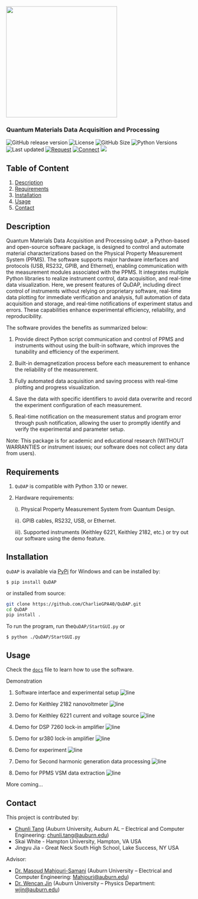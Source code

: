 # <img src="https://github.com/CharlieGPA40/QuDAP/blob/main/QuDAP/GUI/Icon/logo.svg" width="300"/>
<h3 align="left">Quantum Materials Data Acquisition and Processing</h3>

![GitHub release version](https://img.shields.io/github/v/release/CharlieGPA40/QuDAP?color=%2350C878&include_prereleases)
![License](https://img.shields.io/github/license/CharlieGPA40/QuDAP)
![GitHub Size](https://img.shields.io/github/repo-size/CharlieGPA40/QuDAP)
![Python Versions](https://img.shields.io/badge/python-3.10%20|%203.11%20|%203.12-blue)
![Last updated](https://img.shields.io/github/last-commit/CharlieGPA40/QuDAP/main?label=Last%20updated&style=flat)
[![Request](https://img.shields.io/badge/request-features-orange)](mailto:chunli.tang@auburn.edu)
[![Connect](https://img.shields.io/badge/Connect_me-navy)](http://www.linkedin.com/in/chunlitang)
<a href="https://joss.theoj.org/papers/69d38a267017a55683b6bdb958846c54"><img src="https://joss.theoj.org/papers/69d38a267017a55683b6bdb958846c54/status.svg"></a>


## Table of Content
1. [Description](README.md#Description)
2. [Requirements](README.md#Requirements)
3. [Installation](README.md#Installation)
4. [Usage](README.md#Usage)
5. [Contact](README.md#Contact)

## Description
Quantum Materials Data Acquisition and Processing `QuDAP`, a Python-based and open-source software package, is designed to control and automate material characterizations based on the Physical Property Measurement System (PPMS). The software supports major hardware interfaces and protocols (USB, RS232, GPIB, and Ethernet), enabling communication with the measurement modules associated with the PPMS. It integrates multiple Python libraries to realize instrument control, data acquisition, and real-time data visualization. Here, we present features of QuDAP, including direct control of instruments without relying on proprietary software, real-time data plotting for immediate verification and analysis, full automation of data acquisition and storage, and real-time notifications of experiment status and errors. These capabilities enhance experimental efficiency, reliability, and reproducibility.

The software provides the benefits as summarized below:

1. Provide direct Python script communication and control of PPMS and instruments without using the built-in software, which improves the tunability and efficiency of the experiment.
    
2. Built-in demagnetization process before each measurement to enhance the reliability of the measurement.
    
3. Fully automated data acquisition and saving process with real-time plotting and progress visualization.
    
4. Save the data with specific identifiers to avoid data overwrite and record the experiment configuration of each measurement.
    
5. Real-time notification on the measurement status and program error through push notification, allowing the user to promptly identify and verify the experimental and parameter setup.

Note: This package is for academic and educational research (WITHOUT WARRANTIES or instrument issues; our software does not collect any data from users).

## Requirements
1. `QuDAP` is compatible with Python 3.10 or newer.
2. Hardware requirements:
   
   i). Physical Property Measurement System from Quantum Design.
   
   ii). GPIB cables, RS232, USB, or Ethernet.
   
   iii). Supported instruments (Keithley 6221, Keithley 2182, etc.) or try out our software using the demo feature.
   

## Installation
`QuDAP` is available via [PyPi](https://pypi.org/project/QuDAP/) for Windows and can be installed by:

```console
$ pip install QuDAP
```

or installed from source:
```bash
git clone https://github.com/CharlieGPA40/QuDAP.git
cd QuDAP
pip install .
```

To run the program, run the`QuDAP/StartGUI.py` or 
```console
$ python ./QuDAP/StartGUI.py
```

## Usage
Check the [`docs`](https://github.com/CharlieGPA40/QuDAP/tree/main/doc/)  file to learn how to use the software.

Demonstration
1. Software interface and experimental setup
![line](https://github.com/CharlieGPA40/QuDAP/blob/main/doc/demo/Experiment%20Demo.gif)

2. Demo for Keithley 2182 nanovoltmeter
![line](https://github.com/CharlieGPA40/QuDAP/blob/main/doc/demo/Emulation/Keithley%202182%20demo.gif)

3. Demo for Keithley 6221 current and voltage source
![line](https://github.com/CharlieGPA40/QuDAP/blob/main/doc/demo/Emulation/Keithley%206221%20demo.gif)

4. Demo for DSP 7260 lock-in amplifier
![line](https://github.com/CharlieGPA40/QuDAP/blob/main/doc/demo/Emulation/DSP%207265%20Demo.gif)

5. Demo for sr380 lock-in amplifier
![line](https://github.com/CharlieGPA40/QuDAP/blob/main/doc/demo/Emulation/SR830%20Demo.gif)

6. Demo for experiment
![line](https://github.com/CharlieGPA40/QuDAP/blob/main/doc/demo/Emulation/Measurement%20Demo.gif)

7. Demo for Second harmonic generation data processing
![line](https://github.com/CharlieGPA40/QuDAP/blob/main/doc/demo/Emulation/SHG%20Data%20Processing%20Demo.gif)

8. Demo for PPMS VSM data extraction
![line](https://github.com/CharlieGPA40/QuDAP/blob/main/doc/demo/Emulation/VSM%20Data%20Processing%20Demo.gif)

More coming...


## Contact
This project is contributed by:
* [Chunli Tang](http://www.linkedin.com/in/chunlitang) (Auburn University, Auburn AL – Electrical and Computer Engineering: chunli.tang@auburn.edu)
* Skai White - Hampton University, Hampton, VA USA
* Jingyu Jia - Great Neck South High School, Lake Success, NY USA

Advisor:
* [Dr. Masoud Mahjouri-Samani](http://wp.auburn.edu/Mahjouri/) (Auburn University – Electrical and Computer Engineering: Mahjouri@auburn.edu)
* [Dr. Wencan Jin](http://wp.auburn.edu/JinLab/) (Auburn University – Physics Department: wjin@auburn.edu)


